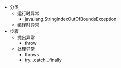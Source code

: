 - 分类
	- 运行时异常
		- java.lang.StringIndexOutOfBoundsException
	- 编译时异常
- 步骤
	- 抛出异常
		- throw
	- 处理异常
		- throws
		- try...catch...finally